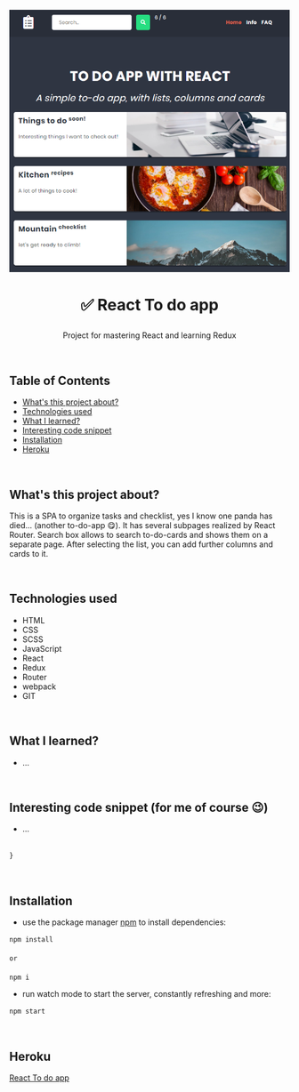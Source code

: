 <p align="center">
<a href="https://glacial-reef-67756.herokuapp.com/"><img src="src/images/to-do-app.png" title="to-do-app" alt="layout of to do app"></a>
</p>



# <p align="center">✅ React To do app</p>
<p align="center">Project for mastering React and learning Redux</p>

</br>

## Table of Contents

- [What's this project about?](#about)
- [Technologies used](#technologies)
- [What I learned?](#what)
- [Interesting code snippet](#interesting)
- [Installation](#install)
- [Heroku](#heroku)

</br>

## <a name="about"></a>What's this project about?

This is a SPA to organize tasks and checklist, yes I know one panda has died... (another to-do-app 😋). It has several subpages realized by React Router. Search box allows to search to-do-cards and shows them on a separate page. After selecting the list, you can add further columns and cards to it.


</br>

## <a name="technologies"></a>Technologies used
- HTML
- CSS
- SCSS
- JavaScript
- React
- Redux
- Router
- webpack
- GIT

</br>

## <a name="what"></a>What I learned?
- ...


</br>

## <a name="interesting"></a>Interesting code snippet (for me of course 😉)
- ...

```css

}
```

</br>

## <a name="install"></a>Installation

- use the package manager [npm](https://www.npmjs.com/get-npm) to install dependencies:

```bash
npm install

or

npm i
```
- run watch mode to start the server, constantly refreshing and more:

```bash
npm start
```

<br/>


## <a name="heroku"></a>Heroku
[React To do app](https://glacial-reef-67756.herokuapp.com/)


